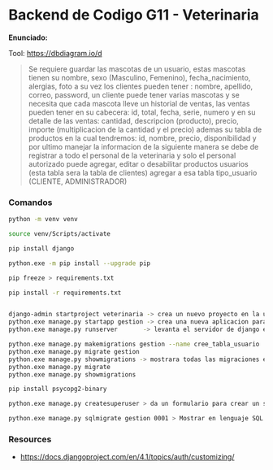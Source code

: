 # Backend de Codigo G11 - Veterinaria

**Enunciado:**

Tool: https://dbdiagram.io/d

>  Se requiere guardar las mascotas de un usuario, estas mascotas tienen su 
>  nombre, sexo (Masculino, Femenino), fecha_nacimiento, alergias, foto 
>  a su vez los clientes pueden tener : nombre, apellido, correo, password, 
>  un cliente puede tener varias mascotas y se necesita que cada mascota lleve 
>  un historial de ventas, las ventas pueden tener en su cabecera: 
>  id, total, fecha, serie, numero
>  y en su detalle de las ventas:
>  cantidad, descripcion (producto), precio, importe
>  (multiplicacion de la cantidad y el precio)
>  ademas su tabla de productos en la cual tendremos: id, nombre, precio, disponibilidad
>  y por ultimo manejar la informacion de la siguiente manera
>  se debe de registrar a todo el personal de la veterinaria y solo el personal 
>  autorizado puede agregar, editar o desabilitar productos
>  usuarios (esta tabla sera la tabla de clientes) agregar a esa tabla 
>  tipo_usuario (CLIENTE, ADMINISTRADOR)

### Comandos

```bash
python -m venv venv

source venv/Scripts/activate

pip install django

python.exe -m pip install --upgrade pip

pip freeze > requirements.txt

pip install -r requirements.txt


django-admin startproject veterinaria -> crea un nuevo proyecto en la ubicación de la terminal
python.exe manage.py startapp gestion -> crea una nueva aplicacion para el proyecto
python.exe manage.py runserver       -> levanta el servidor de django en DESARROLLO

python.exe manage.py makemigrations gestion --name cree_tabla_usuario
python.exe manage.py migrate gestion
python.exe manage.py showmigrations -> mostrara todas las migraciones en mi proyecto y las que no se ha ejecutado se mostrara 'vacia' [ ] y las que si [X]
python.exe manage.py migrate
python.exe manage.py showmigrations

pip install psycopg2-binary

python.exe manage.py createsuperuser > da un formulario para crear un superusuario con acceso al panel administrativo

python.exe manage.py sqlmigrate gestion 0001 > Mostrar en lenguaje SQL que contiene esa migración
```


### Resources

* https://docs.djangoproject.com/en/4.1/topics/auth/customizing/